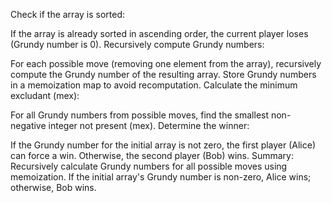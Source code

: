 Check if the array is sorted:

If the array is already sorted in ascending order, the current player loses (Grundy number is 0).
Recursively compute Grundy numbers:

For each possible move (removing one element from the array), recursively compute the Grundy number of the resulting array.
Store Grundy numbers in a memoization map to avoid recomputation.
Calculate the minimum excludant (mex):

For all Grundy numbers from possible moves, find the smallest non-negative integer not present (mex).
Determine the winner:

If the Grundy number for the initial array is not zero, the first player (Alice) can force a win.
Otherwise, the second player (Bob) wins.
Summary:
Recursively calculate Grundy numbers for all possible moves using memoization.
If the initial array's Grundy number is non-zero, Alice wins; otherwise, Bob wins.